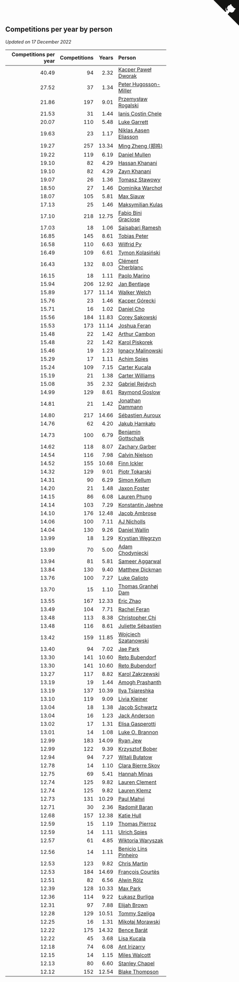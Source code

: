 ## Competitions per year by person

*Updated on 17 December 2022*

| Competitions per year | Competitions | Years | Person |
| ---: | ---: | ---: | :--- |
| 40.49 | 94 | 2.32 | [Kacper Paweł Dworak](https://www.worldcubeassociation.org/persons/2020DWOR01) |
| 27.52 | 37 | 1.34 | [Peter Hugosson-Miller](https://www.worldcubeassociation.org/persons/2021HUGO01) |
| 21.86 | 197 | 9.01 | [Przemysław Rogalski](https://www.worldcubeassociation.org/persons/2013ROGA02) |
| 21.53 | 31 | 1.44 | [Ianis Costin Chele](https://www.worldcubeassociation.org/persons/2021CHEL01) |
| 20.07 | 110 | 5.48 | [Luke Garrett](https://www.worldcubeassociation.org/persons/2017GARR05) |
| 19.63 | 23 | 1.17 | [Niklas Aasen Eliasson](https://www.worldcubeassociation.org/persons/2021ELIA01) |
| 19.27 | 257 | 13.34 | [Ming Zheng (郑鸣)](https://www.worldcubeassociation.org/persons/2009ZHEN11) |
| 19.22 | 119 | 6.19 | [Daniel Mullen](https://www.worldcubeassociation.org/persons/2016MULL04) |
| 19.10 | 82 | 4.29 | [Hassan Khanani](https://www.worldcubeassociation.org/persons/2018KHAN26) |
| 19.10 | 82 | 4.29 | [Zayn Khanani](https://www.worldcubeassociation.org/persons/2018KHAN28) |
| 19.07 | 26 | 1.36 | [Tomasz Stawowy](https://www.worldcubeassociation.org/persons/2021STAW01) |
| 18.50 | 27 | 1.46 | [Dominika Warchoł](https://www.worldcubeassociation.org/persons/2021WARC01) |
| 18.07 | 105 | 5.81 | [Max Siauw](https://www.worldcubeassociation.org/persons/2017SIAU02) |
| 17.13 | 25 | 1.46 | [Maksymilian Kulas](https://www.worldcubeassociation.org/persons/2021KULA02) |
| 17.10 | 218 | 12.75 | [Fabio Bini Graciose](https://www.worldcubeassociation.org/persons/2010GRAC02) |
| 17.03 | 18 | 1.06 | [Saisabari Ramesh](https://www.worldcubeassociation.org/persons/2021RAME01) |
| 16.85 | 145 | 8.61 | [Tobias Peter](https://www.worldcubeassociation.org/persons/2014PETE03) |
| 16.58 | 110 | 6.63 | [Wilfrid Py](https://www.worldcubeassociation.org/persons/2016PYWI01) |
| 16.49 | 109 | 6.61 | [Tymon Kolasiński](https://www.worldcubeassociation.org/persons/2016KOLA02) |
| 16.43 | 132 | 8.03 | [Clément Cherblanc](https://www.worldcubeassociation.org/persons/2014CHER05) |
| 16.15 | 18 | 1.11 | [Paolo Marino](https://www.worldcubeassociation.org/persons/2021MARI04) |
| 15.94 | 206 | 12.92 | [Jan Bentlage](https://www.worldcubeassociation.org/persons/2010BENT01) |
| 15.89 | 177 | 11.14 | [Walker Welch](https://www.worldcubeassociation.org/persons/2011WELC01) |
| 15.76 | 23 | 1.46 | [Kacper Górecki](https://www.worldcubeassociation.org/persons/2021GORE01) |
| 15.71 | 16 | 1.02 | [Daniel Cho](https://www.worldcubeassociation.org/persons/2021CHOD01) |
| 15.56 | 184 | 11.83 | [Corey Sakowski](https://www.worldcubeassociation.org/persons/2011SAKO01) |
| 15.53 | 173 | 11.14 | [Joshua Feran](https://www.worldcubeassociation.org/persons/2011FERA01) |
| 15.48 | 22 | 1.42 | [Arthur Cambon](https://www.worldcubeassociation.org/persons/2021CAMB01) |
| 15.48 | 22 | 1.42 | [Karol Piskorek](https://www.worldcubeassociation.org/persons/2021PISK01) |
| 15.46 | 19 | 1.23 | [Ignacy Malinowski](https://www.worldcubeassociation.org/persons/2021MALI02) |
| 15.29 | 17 | 1.11 | [Achim Spies](https://www.worldcubeassociation.org/persons/2021SPIE01) |
| 15.24 | 109 | 7.15 | [Carter Kucala](https://www.worldcubeassociation.org/persons/2015KUCA01) |
| 15.19 | 21 | 1.38 | [Carter Williams](https://www.worldcubeassociation.org/persons/2021WILL06) |
| 15.08 | 35 | 2.32 | [Gabriel Rejdych](https://www.worldcubeassociation.org/persons/2020REJD01) |
| 14.99 | 129 | 8.61 | [Raymond Goslow](https://www.worldcubeassociation.org/persons/2014GOSL01) |
| 14.81 | 21 | 1.42 | [Jonathan Dammann](https://www.worldcubeassociation.org/persons/2021DAMM01) |
| 14.80 | 217 | 14.66 | [Sébastien Auroux](https://www.worldcubeassociation.org/persons/2008AURO01) |
| 14.76 | 62 | 4.20 | [Jakub Hamkało](https://www.worldcubeassociation.org/persons/2018HAMK01) |
| 14.73 | 100 | 6.79 | [Benjamin Gottschalk](https://www.worldcubeassociation.org/persons/2016GOTT01) |
| 14.62 | 118 | 8.07 | [Zachary Garber](https://www.worldcubeassociation.org/persons/2014GARB01) |
| 14.54 | 116 | 7.98 | [Calvin Nielson](https://www.worldcubeassociation.org/persons/2014NIEL03) |
| 14.52 | 155 | 10.68 | [Finn Ickler](https://www.worldcubeassociation.org/persons/2012ICKL01) |
| 14.32 | 129 | 9.01 | [Piotr Tokarski](https://www.worldcubeassociation.org/persons/2013TOKA01) |
| 14.31 | 90 | 6.29 | [Simon Kellum](https://www.worldcubeassociation.org/persons/2016KELL12) |
| 14.20 | 21 | 1.48 | [Jaxon Foster](https://www.worldcubeassociation.org/persons/2021FOST01) |
| 14.15 | 86 | 6.08 | [Lauren Phung](https://www.worldcubeassociation.org/persons/2016PHUN02) |
| 14.14 | 103 | 7.29 | [Konstantin Jaehne](https://www.worldcubeassociation.org/persons/2015JAEH01) |
| 14.10 | 176 | 12.48 | [Jacob Ambrose](https://www.worldcubeassociation.org/persons/2010AMBR01) |
| 14.06 | 100 | 7.11 | [AJ Nicholls](https://www.worldcubeassociation.org/persons/2015NICH04) |
| 14.04 | 130 | 9.26 | [Daniel Wallin](https://www.worldcubeassociation.org/persons/2013WALL03) |
| 13.99 | 18 | 1.29 | [Krystian Węgrzyn](https://www.worldcubeassociation.org/persons/2021WEGR01) |
| 13.99 | 70 | 5.00 | [Adam Chodyniecki](https://www.worldcubeassociation.org/persons/2017CHOD02) |
| 13.94 | 81 | 5.81 | [Sameer Aggarwal](https://www.worldcubeassociation.org/persons/2017AGGA01) |
| 13.84 | 130 | 9.40 | [Matthew Dickman](https://www.worldcubeassociation.org/persons/2013DICK01) |
| 13.76 | 100 | 7.27 | [Luke Galioto](https://www.worldcubeassociation.org/persons/2015GALI02) |
| 13.70 | 15 | 1.10 | [Thomas Granhøj Dam](https://www.worldcubeassociation.org/persons/2021DAMT01) |
| 13.55 | 167 | 12.33 | [Eric Zhao](https://www.worldcubeassociation.org/persons/2010ZHAO19) |
| 13.49 | 104 | 7.71 | [Rachel Feran](https://www.worldcubeassociation.org/persons/2015FERA01) |
| 13.48 | 113 | 8.38 | [Christopher Chi](https://www.worldcubeassociation.org/persons/2014CHIC01) |
| 13.48 | 116 | 8.61 | [Juliette Sébastien](https://www.worldcubeassociation.org/persons/2014SEBA01) |
| 13.42 | 159 | 11.85 | [Wojciech Szatanowski](https://www.worldcubeassociation.org/persons/2011SZAT01) |
| 13.40 | 94 | 7.02 | [Jae Park](https://www.worldcubeassociation.org/persons/2015PARK24) |
| 13.30 | 141 | 10.60 | [Reto Bubendorf](https://www.worldcubeassociation.org/persons/2012BUBE01) |
| 13.30 | 141 | 10.60 | [Reto Bubendorf](https://www.worldcubeassociation.org/persons/2012BUBE01) |
| 13.27 | 117 | 8.82 | [Karol Zakrzewski](https://www.worldcubeassociation.org/persons/2014ZAKR01) |
| 13.19 | 19 | 1.44 | [Amogh Prashanth](https://www.worldcubeassociation.org/persons/2021PRAS01) |
| 13.19 | 137 | 10.39 | [Ilya Tsiareshka](https://www.worldcubeassociation.org/persons/2012TERE01) |
| 13.10 | 119 | 9.09 | [Livia Kleiner](https://www.worldcubeassociation.org/persons/2013KLEI03) |
| 13.04 | 18 | 1.38 | [Jacob Schwartz](https://www.worldcubeassociation.org/persons/2021SCHW01) |
| 13.04 | 16 | 1.23 | [Jack Anderson](https://www.worldcubeassociation.org/persons/2021ANDE05) |
| 13.02 | 17 | 1.31 | [Elisa Gasperotti](https://www.worldcubeassociation.org/persons/2021GASP01) |
| 13.01 | 14 | 1.08 | [Luke O. Brannon](https://www.worldcubeassociation.org/persons/2021BRAN02) |
| 12.99 | 183 | 14.09 | [Ryan Jew](https://www.worldcubeassociation.org/persons/2008JEWR01) |
| 12.99 | 122 | 9.39 | [Krzysztof Bober](https://www.worldcubeassociation.org/persons/2013BOBE01) |
| 12.94 | 94 | 7.27 | [Witali Bułatow](https://www.worldcubeassociation.org/persons/2015BUAT01) |
| 12.78 | 14 | 1.10 | [Clara Bjerre Skov](https://www.worldcubeassociation.org/persons/2021SKOV01) |
| 12.75 | 69 | 5.41 | [Hannah Minas](https://www.worldcubeassociation.org/persons/2017MINA04) |
| 12.74 | 125 | 9.82 | [Lauren Clement](https://www.worldcubeassociation.org/persons/2013KLEM01) |
| 12.74 | 125 | 9.82 | [Lauren Klemz](https://www.worldcubeassociation.org/persons/2013KLEM01) |
| 12.73 | 131 | 10.29 | [Paul Mahvi](https://www.worldcubeassociation.org/persons/2012MAHV01) |
| 12.71 | 30 | 2.36 | [Radomił Baran](https://www.worldcubeassociation.org/persons/2020BARA02) |
| 12.68 | 157 | 12.38 | [Katie Hull](https://www.worldcubeassociation.org/persons/2010HULL01) |
| 12.59 | 15 | 1.19 | [Thomas Pierroz](https://www.worldcubeassociation.org/persons/2021PIER01) |
| 12.59 | 14 | 1.11 | [Ulrich Spies](https://www.worldcubeassociation.org/persons/2021SPIE02) |
| 12.57 | 61 | 4.85 | [Wiktoria Waryszak](https://www.worldcubeassociation.org/persons/2018WARY01) |
| 12.56 | 14 | 1.11 | [Benicio Lins Pinheiro](https://www.worldcubeassociation.org/persons/2021PINH01) |
| 12.53 | 123 | 9.82 | [Chris Martin](https://www.worldcubeassociation.org/persons/2013MART03) |
| 12.53 | 184 | 14.69 | [François Courtès](https://www.worldcubeassociation.org/persons/2008COUR01) |
| 12.51 | 82 | 6.56 | [Alwin Rölz](https://www.worldcubeassociation.org/persons/2016ROLZ01) |
| 12.39 | 128 | 10.33 | [Max Park](https://www.worldcubeassociation.org/persons/2012PARK03) |
| 12.36 | 114 | 9.22 | [Łukasz Burliga](https://www.worldcubeassociation.org/persons/2013BURL01) |
| 12.31 | 97 | 7.88 | [Elijah Brown](https://www.worldcubeassociation.org/persons/2015BROW03) |
| 12.28 | 129 | 10.51 | [Tommy Szeliga](https://www.worldcubeassociation.org/persons/2012SZEL01) |
| 12.25 | 16 | 1.31 | [Mikołaj Morawski](https://www.worldcubeassociation.org/persons/2021MORA01) |
| 12.22 | 175 | 14.32 | [Bence Barát](https://www.worldcubeassociation.org/persons/2008BARA01) |
| 12.22 | 45 | 3.68 | [Lisa Kucala](https://www.worldcubeassociation.org/persons/2019KUCA01) |
| 12.18 | 74 | 6.08 | [Ant Irizarry](https://www.worldcubeassociation.org/persons/2016IRIZ02) |
| 12.15 | 14 | 1.15 | [Miles Walcott](https://www.worldcubeassociation.org/persons/2021WALC02) |
| 12.13 | 80 | 6.60 | [Stanley Chapel](https://www.worldcubeassociation.org/persons/2016CHAP04) |
| 12.12 | 152 | 12.54 | [Blake Thompson](https://www.worldcubeassociation.org/persons/2010THOM03) |


<a href="https://github.com/JustinTimeCuber/wca_statistics" class="github-corner" aria-label="View source on Github"><svg width="80" height="80" viewBox="0 0 250 250" style="fill:#151513; color:#fff; position: absolute; top: 0; border: 0; right: 0;" aria-hidden="true"><path d="M0,0 L115,115 L130,115 L142,142 L250,250 L250,0 Z"></path><path d="M128.3,109.0 C113.8,99.7 119.0,89.6 119.0,89.6 C122.0,82.7 120.5,78.6 120.5,78.6 C119.2,72.0 123.4,76.3 123.4,76.3 C127.3,80.9 125.5,87.3 125.5,87.3 C122.9,97.6 130.6,101.9 134.4,103.2" fill="currentColor" style="transform-origin: 130px 106px;" class="octo-arm"></path><path d="M115.0,115.0 C114.9,115.1 118.7,116.5 119.8,115.4 L133.7,101.6 C136.9,99.2 139.9,98.4 142.2,98.6 C133.8,88.0 127.5,74.4 143.8,58.0 C148.5,53.4 154.0,51.2 159.7,51.0 C160.3,49.4 163.2,43.6 171.4,40.1 C171.4,40.1 176.1,42.5 178.8,56.2 C183.1,58.6 187.2,61.8 190.9,65.4 C194.5,69.0 197.7,73.2 200.1,77.6 C213.8,80.2 216.3,84.9 216.3,84.9 C212.7,93.1 206.9,96.0 205.4,96.6 C205.1,102.4 203.0,107.8 198.3,112.5 C181.9,128.9 168.3,122.5 157.7,114.1 C157.9,116.9 156.7,120.9 152.7,124.9 L141.0,136.5 C139.8,137.7 141.6,141.9 141.8,141.8 Z" fill="currentColor" class="octo-body"></path></svg></a><style>.github-corner:hover .octo-arm{animation:octocat-wave 560ms ease-in-out}@keyframes octocat-wave{0%,100%{transform:rotate(0)}20%,60%{transform:rotate(-25deg)}40%,80%{transform:rotate(10deg)}}@media (max-width:500px){.github-corner:hover .octo-arm{animation:none}.github-corner .octo-arm{animation:octocat-wave 560ms ease-in-out}}</style>
